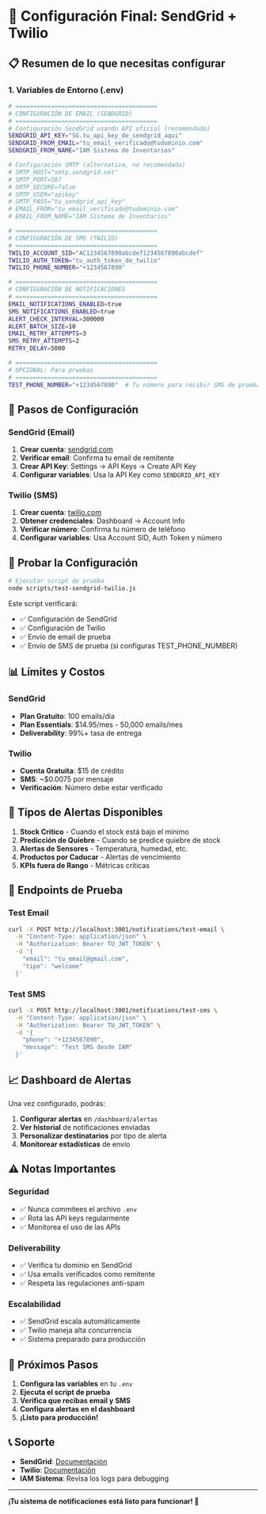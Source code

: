 # 🚀 Configuración Final: SendGrid + Twilio

## 📋 Resumen de lo que necesitas configurar

### 1. **Variables de Entorno (.env)**

```bash
# ========================================
# CONFIGURACIÓN DE EMAIL (SENDGRID)
# ========================================
# Configuración SendGrid usando API oficial (recomendado)
SENDGRID_API_KEY="SG.tu_api_key_de_sendgrid_aqui"
SENDGRID_FROM_EMAIL="tu_email_verificado@tudominio.com"
SENDGRID_FROM_NAME="IAM Sistema de Inventarios"

# Configuración SMTP (alternativa, no recomendada)
# SMTP_HOST="smtp.sendgrid.net"
# SMTP_PORT=587
# SMTP_SECURE=false
# SMTP_USER="apikey"
# SMTP_PASS="tu_sendgrid_api_key"
# EMAIL_FROM="tu_email_verificado@tudominio.com"
# EMAIL_FROM_NAME="IAM Sistema de Inventarios"

# ========================================
# CONFIGURACIÓN DE SMS (TWILIO)
# ========================================
TWILIO_ACCOUNT_SID="AC1234567890abcdef1234567890abcdef"
TWILIO_AUTH_TOKEN="tu_auth_token_de_twilio"
TWILIO_PHONE_NUMBER="+1234567890"

# ========================================
# CONFIGURACIÓN DE NOTIFICACIONES
# ========================================
EMAIL_NOTIFICATIONS_ENABLED=true
SMS_NOTIFICATIONS_ENABLED=true
ALERT_CHECK_INTERVAL=300000
ALERT_BATCH_SIZE=10
EMAIL_RETRY_ATTEMPTS=3
SMS_RETRY_ATTEMPTS=2
RETRY_DELAY=5000

# ========================================
# OPCIONAL: Para pruebas
# ========================================
TEST_PHONE_NUMBER="+1234567890"  # Tu número para recibir SMS de prueba
```

## 🔧 Pasos de Configuración

### **SendGrid (Email)**

1. **Crear cuenta**: [sendgrid.com](https://sendgrid.com)
2. **Verificar email**: Confirma tu email de remitente
3. **Crear API Key**: Settings → API Keys → Create API Key
4. **Configurar variables**: Usa la API Key como `SENDGRID_API_KEY`

### **Twilio (SMS)**

1. **Crear cuenta**: [twilio.com](https://twilio.com)
2. **Obtener credenciales**: Dashboard → Account Info
3. **Verificar número**: Confirma tu número de teléfono
4. **Configurar variables**: Usa Account SID, Auth Token y número

## 🧪 Probar la Configuración

```bash
# Ejecutar script de prueba
node scripts/test-sendgrid-twilio.js
```

Este script verificará:
- ✅ Configuración de SendGrid
- ✅ Configuración de Twilio
- ✅ Envío de email de prueba
- ✅ Envío de SMS de prueba (si configuras TEST_PHONE_NUMBER)

## 📊 Límites y Costos

### **SendGrid**
- **Plan Gratuito**: 100 emails/día
- **Plan Essentials**: $14.95/mes - 50,000 emails/mes
- **Deliverability**: 99%+ tasa de entrega

### **Twilio**
- **Cuenta Gratuita**: $15 de crédito
- **SMS**: ~$0.0075 por mensaje
- **Verificación**: Número debe estar verificado

## 🎯 Tipos de Alertas Disponibles

1. **Stock Crítico** - Cuando el stock está bajo el mínimo
2. **Predicción de Quiebre** - Cuando se predice quiebre de stock
3. **Alertas de Sensores** - Temperatura, humedad, etc.
4. **Productos por Caducar** - Alertas de vencimiento
5. **KPIs fuera de Rango** - Métricas críticas

## 🔔 Endpoints de Prueba

### **Test Email**
```bash
curl -X POST http://localhost:3001/notifications/test-email \
  -H "Content-Type: application/json" \
  -H "Authorization: Bearer TU_JWT_TOKEN" \
  -d '{
    "email": "tu_email@gmail.com",
    "tipo": "welcome"
  }'
```

### **Test SMS**
```bash
curl -X POST http://localhost:3001/notifications/test-sms \
  -H "Content-Type: application/json" \
  -H "Authorization: Bearer TU_JWT_TOKEN" \
  -d '{
    "phone": "+1234567890",
    "message": "Test SMS desde IAM"
  }'
```

## 📈 Dashboard de Alertas

Una vez configurado, podrás:

1. **Configurar alertas** en `/dashboard/alertas`
2. **Ver historial** de notificaciones enviadas
3. **Personalizar destinatarios** por tipo de alerta
4. **Monitorear estadísticas** de envío

## ⚠️ Notas Importantes

### **Seguridad**
- ✅ Nunca commitees el archivo `.env`
- ✅ Rota las API keys regularmente
- ✅ Monitorea el uso de las APIs

### **Deliverability**
- ✅ Verifica tu dominio en SendGrid
- ✅ Usa emails verificados como remitente
- ✅ Respeta las regulaciones anti-spam

### **Escalabilidad**
- ✅ SendGrid escala automáticamente
- ✅ Twilio maneja alta concurrencia
- ✅ Sistema preparado para producción

## 🚀 Próximos Pasos

1. **Configura las variables** en tu `.env`
2. **Ejecuta el script de prueba**
3. **Verifica que recibas email y SMS**
4. **Configura alertas en el dashboard**
5. **¡Listo para producción!**

## 📞 Soporte

- **SendGrid**: [Documentación](https://sendgrid.com/docs/)
- **Twilio**: [Documentación](https://www.twilio.com/docs/)
- **IAM Sistema**: Revisa los logs para debugging

---

**¡Tu sistema de notificaciones está listo para funcionar! 🎉** 